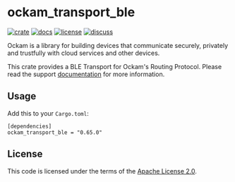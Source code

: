 # ockam_transport_ble

[![crate][crate-image]][crate-link]
[![docs][docs-image]][docs-link]
[![license][license-image]][license-link]
[![discuss][discuss-image]][discuss-link]

Ockam is a library for building devices that communicate securely, privately
and trustfully with cloud services and other devices.

This crate provides a BLE Transport for Ockam's Routing Protocol.
Please read the support [documentation](./documentation.md) for more information.

## Usage

Add this to your `Cargo.toml`:

```
[dependencies]
ockam_transport_ble = "0.65.0"
```

## License

This code is licensed under the terms of the [Apache License 2.0][license-link].

[main-ockam-crate-link]: https://crates.io/crates/ockam

[crate-image]: https://img.shields.io/crates/v/ockam_transport_ble.svg
[crate-link]: https://crates.io/crates/ockam_transport_ble

[docs-image]: https://docs.rs/ockam_transport_ble/badge.svg
[docs-link]: https://docs.rs/ockam_transport_ble

[license-image]: https://img.shields.io/badge/License-Apache%202.0-green.svg
[license-link]: https://github.com/build-trust/ockam/blob/HEAD/LICENSE

[discuss-image]: https://img.shields.io/badge/Discuss-Github%20Discussions-ff70b4.svg
[discuss-link]: https://github.com/build-trust/ockam/discussions
